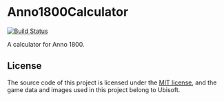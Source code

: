 # Anno1800Calculator
[![Build Status](https://travis-ci.com/wzy9607/Anno1800Calculator.svg?branch=master)](https://travis-ci.com/wzy9607/Anno1800Calculator)

A calculator for Anno 1800.

## License

The source code of this project is licensed under the [MIT license](LICENSE.md), and the game data and images used in this project belong to Ubisoft.
